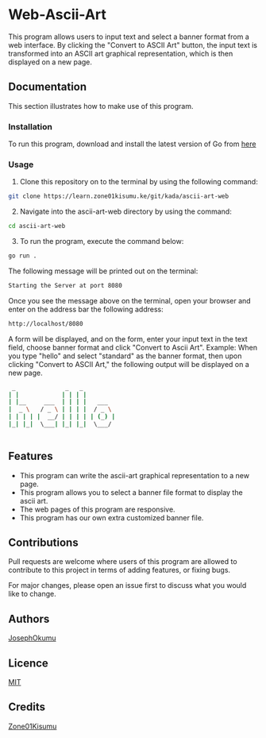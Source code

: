 # Web-Ascii-Art
This program allows users to input text and select a banner format from a web interface. By clicking the "Convert to ASCII Art" button, the input text is transformed into an ASCII art graphical representation, which is then displayed on a new page.
## Documentation
This section illustrates how to make use of this program.

### Installation
To run this program, download and install the latest version of Go from [here](https://go.dev/doc/install)

### Usage
1. Clone this repository on to the terminal by using the following command:
```bash
git clone https://learn.zone01kisumu.ke/git/kada/ascii-art-web
```
2. Navigate into the ascii-art-web directory by using the command:
```bash
cd ascii-art-web
```
3. To run the program, execute the command below:
```bash
go run . 
```
The following message will be printed out on the terminal:
```bash
Starting the Server at port 8080
```
Once you see the message above on the terminal, open your browser and enter on the address bar the following address:
```bash
http://localhost/8080
```
A form will be displayed, and on the form, enter your input text in the text field, choose banner format and click "Convert to Ascii Art".
Example:
When you type "hello" and select "standard" as the banner format, then upon clicking "Convert to ASCII Art," the following output will be displayed on a new page.

```bash
 _              _   _          
| |            | | | |         
| |__     ___  | | | |   ___   
|  _ \   / _ \ | | | |  / _ \  
| | | | |  __/ | | | | | (_) | 
|_| |_|  \___| |_| |_|  \___/  
                               
```


## Features
- This program can write the ascii-art graphical representation to a new page.
- This program allows you to select a banner file format to display the ascii art.
- The web pages of this program are responsive.
- This program has our own extra customized banner file. 

## Contributions
Pull requests are welcome where users of this program are allowed to contribute to this project in terms of adding features, or fixing bugs.

For major changes, please open an issue first to discuss what you would like to change.
## Authors
[JosephOkumu](https://github.com/JosephOkumu)

## Licence
[MIT](https://choosealicense.com/licenses/mit/)
## Credits
[Zone01Kisumu](https://www.zone01kisumu.ke/)
